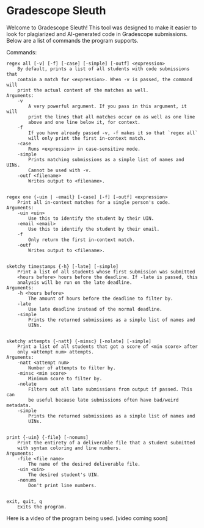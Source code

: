 # Gradescope Sleuth

Welcome to Gradescope Sleuth! This tool was designed to make it easier to
look for plagiarized and AI-generated code in Gradescope submissions. Below
are a list of commands the program supports.


Commands:

    regex all [-v] [-f] [-case] [-simple] [-outf] <expression>
        By default, prints a list of all students with code submissions that
        contain a match for <expression>. When -v is passed, the command will
        print the actual content of the matches as well.
    Arguments:
        -v
            A very powerful argument. If you pass in this argument, it will
            print the lines that all matches occur on as well as one line
            above and one line below it, for context.
        -f
            If you have already passed -v, -f makes it so that `regex all`
            will only print the first in-context match.
        -case
            Runs <expression> in case-sensitive mode.
        -simple
            Prints matching submissions as a simple list of names and UINs.
            Cannot be used with -v.
        -outf <filename>
            Writes output to <filename>.


    regex one {-uin | -email} [-case] [-f] [-outf] <expression>
        Print all in-context matches for a single person's code.
    Arguments:
        -uin <uin>
            Use this to identify the student by their UIN.
        -email <email>
            Use this to identify the student by their email.
        -f
            Only return the first in-context match.
        -outf
            Writes output to <filename>.


    sketchy timestamps {-h} [-late] [-simple]
        Print a list of all students whose first submission was submitted
        <hours before> hours before the deadline. If -late is passed, this
        analysis will be run on the late deadline.
    Arguments:
        -h <hours before>
            The amount of hours before the deadline to filter by.
        -late
            Use late deadline instead of the normal deadline.
        -simple
            Prints the returned submissions as a simple list of names and
            UINs.


    sketchy attempts {-natt} {-minsc} [-nolate] [-simple]
        Print a list of all students that got a score of <min score> after
        only <attempt num> attempts.
    Arguments:
        -natt <attempt num>
            Number of attempts to filter by.
        -minsc <min score>
            Minimum score to filter by.
        -nolate
            Filters out all late submissions from output if passed. This can
            be useful because late submissions often have bad/weird metadata.
        -simple
            Prints the returned submissions as a simple list of names and
            UINs.


    print {-uin} {-file} [-nonums]
        Print the entirety of a deliverable file that a student submitted
        with syntax coloring and line numbers.
    Arguments:
        -file <file name>
            The name of the desired deliverable file.
        -uin <uin>
            The desired student's UIN.
        -nonums
            Don't print line numbers.


    exit, quit, q
        Exits the program.


Here is a video of the program being used.
[video coming soon]
